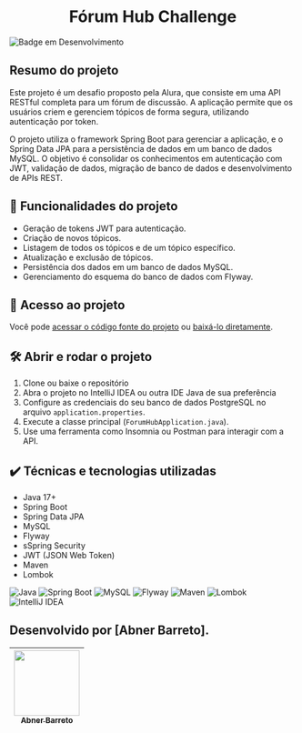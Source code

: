 # <h1 align="center"> Fórum Hub Challenge </h1>
![Badge em Desenvolvimento](http://img.shields.io/static/v1?label=STATUS&message=%20DESENVOLVIDO&color=GREEN&style=for-the-badge)

## Resumo do projeto
Este projeto é um desafio proposto pela Alura, que consiste em uma API RESTful completa para um fórum de discussão. A aplicação permite que os usuários criem e gerenciem tópicos de forma segura, utilizando autenticação por token.

O projeto utiliza o framework Spring Boot para gerenciar a aplicação, e o Spring Data JPA para a persistência de dados em um banco de dados MySQL. O objetivo é consolidar os conhecimentos em autenticação com JWT, validação de dados, migração de banco de dados e desenvolvimento de APIs REST.

## 🔨 Funcionalidades do projeto

- Geração de tokens JWT para autenticação.
- Criação de novos tópicos.
- Listagem de todos os tópicos e de um tópico específico.
- Atualização e exclusão de tópicos.
- Persistência dos dados em um banco de dados MySQL.
- Gerenciamento do esquema do banco de dados com Flyway.




## 📁 Acesso ao projeto

Você pode [acessar o código fonte do projeto](https://github.com/AbnerBarretto/ForumHub/tree/master) ou [baixá-lo diretamente](https://github.com/AbnerBarretto/ForumHub/archive/refs/heads/master.zip).

## 🛠️ Abrir e rodar o projeto

1. Clone ou baixe o repositório
2. Abra o projeto no IntelliJ IDEA ou outra IDE Java de sua preferência
3. Configure as credenciais do seu banco de dados PostgreSQL no arquivo `application.properties`.
4. Execute a classe principal (`ForumHubApplication.java`).
5. Use uma ferramenta como Insomnia ou Postman para interagir com a API.

## ✔️ Técnicas e tecnologias utilizadas

- Java 17+
- Spring Boot
- Spring Data JPA
- MySQL
- Flyway
- sSpring Security
- JWT (JSON Web Token)
- Maven
- Lombok

![Java](https://img.shields.io/badge/java-%23ED8B00.svg?style=for-the-badge&logo=openjdk&logoColor=white)
![Spring Boot](https://img.shields.io/badge/Spring_Boot-F2F4F9?style=for-the-badge&logo=spring-boot)
![MySQL](https://img.shields.io/badge/MySQL-005C84?style=for-the-badge&logo=mysql&logoColor=white)
![Flyway](https://img.shields.io/badge/Flyway-CC2821?style=for-the-badge&logo=flyway)
![Maven](https://img.shields.io/badge/Maven-C71A36?style=for-the-badge&logo=apache-maven&logoColor=white)
![Lombok](https://img.shields.io/badge/Lombok-F7511D?style=for-the-badge&logo=lombok&logoColor=white)
![IntelliJ IDEA](https://img.shields.io/badge/IntelliJ%20IDEA-000000?style=for-the-badge&logo=intellij-idea&logoColor=white)

## Desenvolvido por [Abner Barreto].

| [<img loading="lazy" src="https://avatars.githubusercontent.com/u/166763846?v=4" width=115><br><sub>Abner Barreto</sub>](https://github.com/AbnerBarretto) |
| :---: |
